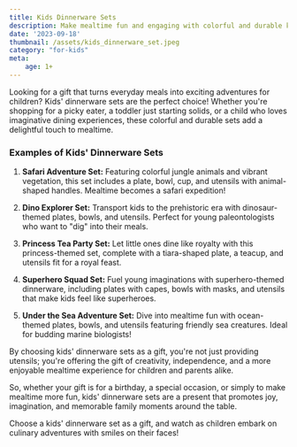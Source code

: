 ```yaml
---
title: Kids Dinnerware Sets
description: Make mealtime fun and engaging with colorful and durable kids' dinnerware sets.
date: '2023-09-18'
thumbnail: /assets/kids_dinnerware_set.jpeg
category: "for-kids"
meta:
    age: 1+
---
```

Looking for a gift that turns everyday meals into exciting adventures for children? Kids' dinnerware sets are the perfect choice! Whether you're shopping for a picky eater, a toddler just starting solids, or a child who loves imaginative dining experiences, these colorful and durable sets add a delightful touch to mealtime.

### Examples of Kids' Dinnerware Sets

1. **Safari Adventure Set:** Featuring colorful jungle animals and vibrant vegetation, this set includes a plate, bowl, cup, and utensils with animal-shaped handles. Mealtime becomes a safari expedition!

2. **Dino Explorer Set:** Transport kids to the prehistoric era with dinosaur-themed plates, bowls, and utensils. Perfect for young paleontologists who want to "dig" into their meals.

3. **Princess Tea Party Set:** Let little ones dine like royalty with this princess-themed set, complete with a tiara-shaped plate, a teacup, and utensils fit for a royal feast.

4. **Superhero Squad Set:** Fuel young imaginations with superhero-themed dinnerware, including plates with capes, bowls with masks, and utensils that make kids feel like superheroes.

5. **Under the Sea Adventure Set:** Dive into mealtime fun with ocean-themed plates, bowls, and utensils featuring friendly sea creatures. Ideal for budding marine biologists!

By choosing kids' dinnerware sets as a gift, you're not just providing utensils; you're offering the gift of creativity, independence, and a more enjoyable mealtime experience for children and parents alike.

So, whether your gift is for a birthday, a special occasion, or simply to make mealtime more fun, kids' dinnerware sets are a present that promotes joy, imagination, and memorable family moments around the table.

Choose a kids' dinnerware set as a gift, and watch as children embark on culinary adventures with smiles on their faces!
